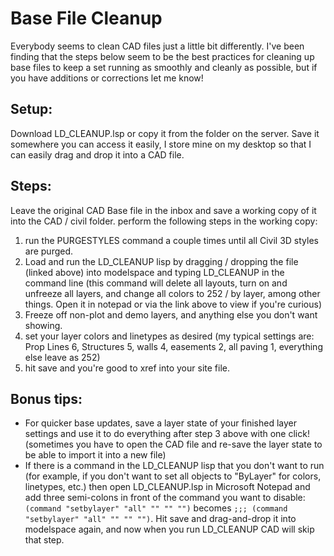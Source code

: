 # Base File Cleanup
Everybody seems to clean CAD files just a little bit differently. I've been finding that the steps below seem to be the best practices for cleaning up base files to keep a set running as smoothly and cleanly as possible, but if you have additions or corrections let me know!

## Setup:
Download LD_CLEANUP.lsp or copy it from the folder on the server. Save it somewhere you can access it easily, I store mine on my desktop so that I can easily drag and drop it into a CAD file.

## Steps:
Leave the original CAD Base file in the inbox and save a working copy of it into the CAD / civil folder. perform the following steps in the working copy:
1. run the PURGESTYLES command a couple times until all Civil 3D styles are purged.
1. Load and run the LD_CLEANUP lisp by dragging / dropping the file (linked above) into modelspace and typing LD_CLEANUP in the command line (this command will delete all layouts, turn on and unfreeze all layers, and change all colors to 252 / by layer, among other things. Open it in notepad or via the link above to view if you're curious)
1. Freeze off non-plot and demo layers, and anything else you don't want showing.
1. set your layer colors and linetypes as desired (my typical settings are: Prop Lines 6, Structures 5, walls 4, easements 2, all paving 1, everything else leave as 252)
1. hit save and you're good to xref into your site file.

## Bonus tips:
* For quicker base updates, save a layer state of your finished layer settings and use it to do everything after step 3 above with one click! (sometimes you have to open the CAD file and re-save the layer state to be able to import it into a new file)
* If there is a command in the LD_CLEANUP lisp that you don't want to run (for example, if you don't want to set all objects to "ByLayer" for colors, linetypes, etc.) then open LD_CLEANUP.lsp in Microsoft Notepad and add three semi-colons in front of the command you want to disable: `(command "setbylayer" "all" "" "" "")` becomes `;;; (command "setbylayer" "all" "" "" "")`. Hit save and drag-and-drop it into modelspace again, and now when you run LD_CLEANUP CAD will skip that step.
